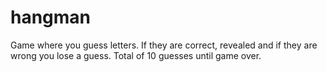 # hangman
Game where you guess letters.
If they are correct, revealed and if they are wrong you lose a guess.
Total of 10 guesses until game over.